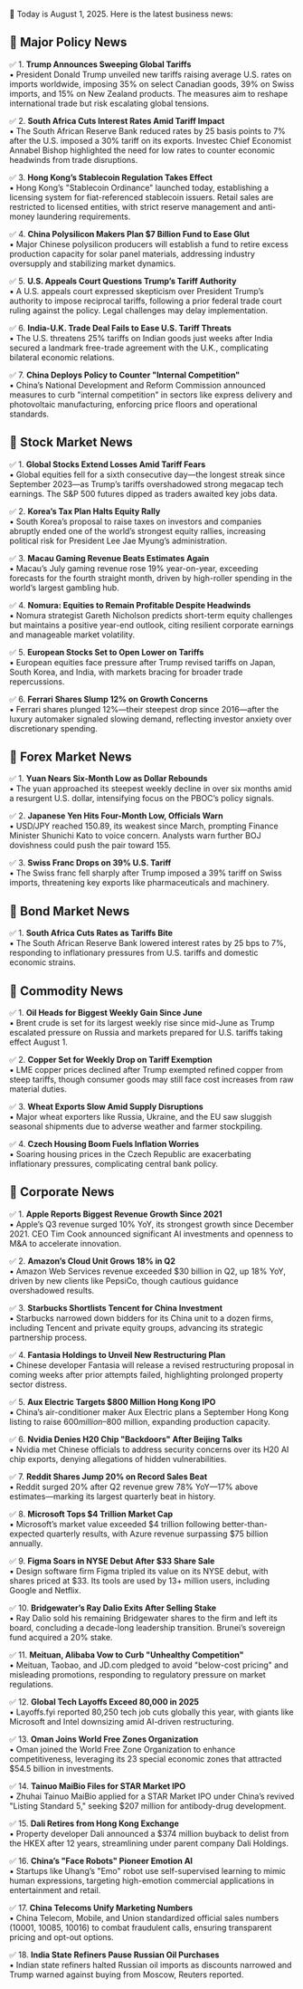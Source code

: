 📅 Today is August 1, 2025. Here is the latest business news:  

## 📌 Major Policy News  
✅ 1. **Trump Announces Sweeping Global Tariffs**  
▪️ President Donald Trump unveiled new tariffs raising average U.S. rates on imports worldwide, imposing 35% on select Canadian goods, 39% on Swiss imports, and 15% on New Zealand products. The measures aim to reshape international trade but risk escalating global tensions.  

✅ 2. **South Africa Cuts Interest Rates Amid Tariff Impact**  
▪️ The South African Reserve Bank reduced rates by 25 basis points to 7% after the U.S. imposed a 30% tariff on its exports. Investec Chief Economist Annabel Bishop highlighted the need for low rates to counter economic headwinds from trade disruptions.  

✅ 3. **Hong Kong’s Stablecoin Regulation Takes Effect**  
▪️ Hong Kong’s "Stablecoin Ordinance" launched today, establishing a licensing system for fiat-referenced stablecoin issuers. Retail sales are restricted to licensed entities, with strict reserve management and anti-money laundering requirements.  

✅ 4. **China Polysilicon Makers Plan $7 Billion Fund to Ease Glut**  
▪️ Major Chinese polysilicon producers will establish a fund to retire excess production capacity for solar panel materials, addressing industry oversupply and stabilizing market dynamics.  

✅ 5. **U.S. Appeals Court Questions Trump’s Tariff Authority**  
▪️ A U.S. appeals court expressed skepticism over President Trump’s authority to impose reciprocal tariffs, following a prior federal trade court ruling against the policy. Legal challenges may delay implementation.  

✅ 6. **India-U.K. Trade Deal Fails to Ease U.S. Tariff Threats**  
▪️ The U.S. threatens 25% tariffs on Indian goods just weeks after India secured a landmark free-trade agreement with the U.K., complicating bilateral economic relations.  

✅ 7. **China Deploys Policy to Counter "Internal Competition"**  
▪️ China’s National Development and Reform Commission announced measures to curb "internal competition" in sectors like express delivery and photovoltaic manufacturing, enforcing price floors and operational standards.  

## 📌 Stock Market News  
✅ 1. **Global Stocks Extend Losses Amid Tariff Fears**  
▪️ Global equities fell for a sixth consecutive day—the longest streak since September 2023—as Trump’s tariffs overshadowed strong megacap tech earnings. The S&P 500 futures dipped as traders awaited key jobs data.  

✅ 2. **Korea’s Tax Plan Halts Equity Rally**  
▪️ South Korea’s proposal to raise taxes on investors and companies abruptly ended one of the world’s strongest equity rallies, increasing political risk for President Lee Jae Myung’s administration.  

✅ 3. **Macau Gaming Revenue Beats Estimates Again**  
▪️ Macau’s July gaming revenue rose 19% year-on-year, exceeding forecasts for the fourth straight month, driven by high-roller spending in the world’s largest gambling hub.  

✅ 4. **Nomura: Equities to Remain Profitable Despite Headwinds**  
▪️ Nomura strategist Gareth Nicholson predicts short-term equity challenges but maintains a positive year-end outlook, citing resilient corporate earnings and manageable market volatility.  

✅ 5. **European Stocks Set to Open Lower on Tariffs**  
▪️ European equities face pressure after Trump revised tariffs on Japan, South Korea, and India, with markets bracing for broader trade repercussions.  

✅ 6. **Ferrari Shares Slump 12% on Growth Concerns**  
▪️ Ferrari shares plunged 12%—their steepest drop since 2016—after the luxury automaker signaled slowing demand, reflecting investor anxiety over discretionary spending.  

## 📌 Forex Market News  
✅ 1. **Yuan Nears Six-Month Low as Dollar Rebounds**  
▪️ The yuan approached its steepest weekly decline in over six months amid a resurgent U.S. dollar, intensifying focus on the PBOC’s policy signals.  

✅ 2. **Japanese Yen Hits Four-Month Low, Officials Warn**  
▪️ USD/JPY reached 150.89, its weakest since March, prompting Finance Minister Shunichi Kato to voice concern. Analysts warn further BOJ dovishness could push the pair toward 155.  

✅ 3. **Swiss Franc Drops on 39% U.S. Tariff**  
▪️ The Swiss franc fell sharply after Trump imposed a 39% tariff on Swiss imports, threatening key exports like pharmaceuticals and machinery.  

## 📌 Bond Market News  
✅ 1. **South Africa Cuts Rates as Tariffs Bite**  
▪️ The South African Reserve Bank lowered interest rates by 25 bps to 7%, responding to inflationary pressures from U.S. tariffs and domestic economic strains.  

## 📌 Commodity News  
✅ 1. **Oil Heads for Biggest Weekly Gain Since June**  
▪️ Brent crude is set for its largest weekly rise since mid-June as Trump escalated pressure on Russia and markets prepared for U.S. tariffs taking effect August 1.  

✅ 2. **Copper Set for Weekly Drop on Tariff Exemption**  
▪️ LME copper prices declined after Trump exempted refined copper from steep tariffs, though consumer goods may still face cost increases from raw material duties.  

✅ 3. **Wheat Exports Slow Amid Supply Disruptions**  
▪️ Major wheat exporters like Russia, Ukraine, and the EU saw sluggish seasonal shipments due to adverse weather and farmer stockpiling.  

✅ 4. **Czech Housing Boom Fuels Inflation Worries**  
▪️ Soaring housing prices in the Czech Republic are exacerbating inflationary pressures, complicating central bank policy.  

## 📌 Corporate News  
✅ 1. **Apple Reports Biggest Revenue Growth Since 2021**  
▪️ Apple’s Q3 revenue surged 10% YoY, its strongest growth since December 2021. CEO Tim Cook announced significant AI investments and openness to M&A to accelerate innovation.  

✅ 2. **Amazon’s Cloud Unit Grows 18% in Q2**  
▪️ Amazon Web Services revenue exceeded $30 billion in Q2, up 18% YoY, driven by new clients like PepsiCo, though cautious guidance overshadowed results.  

✅ 3. **Starbucks Shortlists Tencent for China Investment**  
▪️ Starbucks narrowed down bidders for its China unit to a dozen firms, including Tencent and private equity groups, advancing its strategic partnership process.  

✅ 4. **Fantasia Holdings to Unveil New Restructuring Plan**  
▪️ Chinese developer Fantasia will release a revised restructuring proposal in coming weeks after prior attempts failed, highlighting prolonged property sector distress.  

✅ 5. **Aux Electric Targets $800 Million Hong Kong IPO**  
▪️ China’s air-conditioner maker Aux Electric plans a September Hong Kong listing to raise $600 million–$800 million, expanding production capacity.  

✅ 6. **Nvidia Denies H20 Chip "Backdoors" After Beijing Talks**  
▪️ Nvidia met Chinese officials to address security concerns over its H20 AI chip exports, denying allegations of hidden vulnerabilities.  

✅ 7. **Reddit Shares Jump 20% on Record Sales Beat**  
▪️ Reddit surged 20% after Q2 revenue grew 78% YoY—17% above estimates—marking its largest quarterly beat in history.  

✅ 8. **Microsoft Tops $4 Trillion Market Cap**  
▪️ Microsoft’s market value exceeded $4 trillion following better-than-expected quarterly results, with Azure revenue surpassing $75 billion annually.  

✅ 9. **Figma Soars in NYSE Debut After $33 Share Sale**  
▪️ Design software firm Figma tripled its value on its NYSE debut, with shares priced at $33. Its tools are used by 13+ million users, including Google and Netflix.  

✅ 10. **Bridgewater’s Ray Dalio Exits After Selling Stake**  
▪️ Ray Dalio sold his remaining Bridgewater shares to the firm and left its board, concluding a decade-long leadership transition. Brunei’s sovereign fund acquired a 20% stake.  

✅ 11. **Meituan, Alibaba Vow to Curb "Unhealthy Competition"**  
▪️ Meituan, Taobao, and JD.com pledged to avoid "below-cost pricing" and misleading promotions, responding to regulatory pressure on market regulations.  

✅ 12. **Global Tech Layoffs Exceed 80,000 in 2025**  
▪️ Layoffs.fyi reported 80,250 tech job cuts globally this year, with giants like Microsoft and Intel downsizing amid AI-driven restructuring.  

✅ 13. **Oman Joins World Free Zones Organization**  
▪️ Oman joined the World Free Zone Organization to enhance competitiveness, leveraging its 23 special economic zones that attracted $54.5 billion in investments.  

✅ 14. **Tainuo MaiBio Files for STAR Market IPO**  
▪️ Zhuhai Tainuo MaiBio applied for a STAR Market IPO under China’s revived "Listing Standard 5," seeking $207 million for antibody-drug development.  

✅ 15. **Dali Retires from Hong Kong Exchange**  
▪️ Property developer Dali announced a $374 million buyback to delist from the HKEX after 12 years, streamlining under parent company Dali Holdings.  

✅ 16. **China’s "Face Robots" Pioneer Emotion AI**  
▪️ Startups like Uhang’s "Emo" robot use self-supervised learning to mimic human expressions, targeting high-emotion commercial applications in entertainment and retail.  

✅ 17. **China Telecoms Unify Marketing Numbers**  
▪️ China Telecom, Mobile, and Union standardized official sales numbers (10001, 10085, 10016) to combat fraudulent calls, ensuring transparent pricing and opt-out options.  

✅ 18. **India State Refiners Pause Russian Oil Purchases**  
▪️ Indian state refiners halted Russian oil imports as discounts narrowed and Trump warned against buying from Moscow, Reuters reported.
